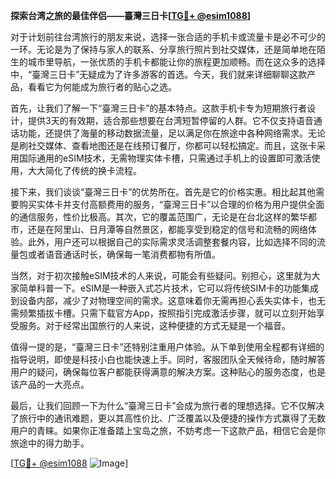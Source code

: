 **探索台湾之旅的最佳伴侣——臺灣三日卡[[TG💪+ @esim1088](https://t.me/s/esim1088)]**

对于计划前往台湾旅行的朋友来说，选择一张合适的手机卡或流量卡是必不可少的一环。无论是为了保持与家人的联系、分享旅行照片到社交媒体，还是简单地在陌生的城市里导航，一张优质的手机卡都能让你的旅程更加顺畅。而在这众多的选择中，“臺灣三日卡”无疑成为了许多游客的首选。今天，我们就来详细聊聊这款产品，看看它为何能成为旅行者的贴心之选。

首先，让我们了解一下“臺灣三日卡”的基本特点。这款手机卡专为短期旅行者设计，提供3天的有效期，适合那些想要在台湾短暂停留的人群。它不仅支持语音通话功能，还提供了海量的移动数据流量，足以满足你在旅途中各种网络需求。无论是刷社交媒体、查看地图还是在线预订餐厅，你都可以轻松搞定。而且，这张卡采用国际通用的eSIM技术，无需物理实体卡槽，只需通过手机上的设置即可激活使用，大大简化了传统的换卡流程。

接下来，我们谈谈“臺灣三日卡”的优势所在。首先是它的价格实惠。相比起其他需要购买实体卡并支付高额费用的服务，“臺灣三日卡”以合理的价格为用户提供全面的通信服务，性价比极高。其次，它的覆盖范围广，无论是在台北这样的繁华都市，还是在阿里山、日月潭等自然景区，都能享受到稳定的信号和流畅的网络体验。此外，用户还可以根据自己的实际需求灵活调整套餐内容，比如选择不同的流量包或者语音通话时长，确保每一笔消费都物有所值。

当然，对于初次接触eSIM技术的人来说，可能会有些疑问。别担心，这里就为大家简单科普一下。eSIM是一种嵌入式芯片技术，它可以将传统SIM卡的功能集成到设备内部，减少了对物理空间的需求。这意味着你无需再担心丢失实体卡，也无需频繁插拔卡槽。只需下载官方App，按照指引完成激活步骤，就可以立刻开始享受服务。对于经常出国旅行的人来说，这种便捷的方式无疑是一个福音。

值得一提的是，“臺灣三日卡”还特别注重用户体验。从下单到使用全程都有详细的指导说明，即使是科技小白也能快速上手。同时，客服团队全天候待命，随时解答用户的疑问，确保每位客户都能获得满意的解决方案。这种贴心的服务态度，也是该产品的一大亮点。

最后，让我们回顾一下为什么“臺灣三日卡”会成为旅行者的理想选择。它不仅解决了旅行中的通讯难题，更以其高性价比、广泛覆盖以及便捷的操作方式赢得了无数用户的青睐。如果你正准备踏上宝岛之旅，不妨考虑一下这款产品，相信它会是你旅途中的得力助手。

[[TG💪+ @esim1088](https://t.me/s/esim1088) ![Image](https://i.postimg.cc/4NQfJmqS/Snipaste-2025-05-13-00-14-12.png)]